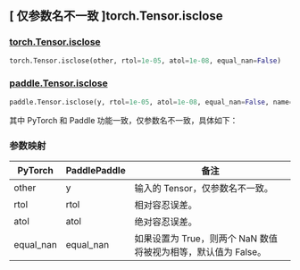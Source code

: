## [ 仅参数名不一致 ]torch.Tensor.isclose

### [torch.Tensor.isclose](https://pytorch.org/docs/stable/generated/torch.Tensor.isclose.html)

```python
torch.Tensor.isclose(other, rtol=1e-05, atol=1e-08, equal_nan=False)
```

### [paddle.Tensor.isclose](https://www.paddlepaddle.org.cn/documentation/docs/zh/develop/api/paddle/Tensor_cn.html#isclose-x-y-rtol-1e-05-atol-1e-08-equal-nan-false-name-none)

```python
paddle.Tensor.isclose(y, rtol=1e-05, atol=1e-08, equal_nan=False, name=None)
```

其中 PyTorch 和 Paddle 功能一致，仅参数名不一致，具体如下：

### 参数映射

| PyTorch   | PaddlePaddle | 备注 |
| --------- | ------------ | -- |
| other     | y            | 输入的 Tensor，仅参数名不一致。 |
| rtol      | rtol         | 相对容忍误差。 |
| atol      | atol         | 绝对容忍误差。 |
| equal_nan | equal_nan    | 如果设置为 True，则两个 NaN 数值将被视为相等，默认值为 False。 |

